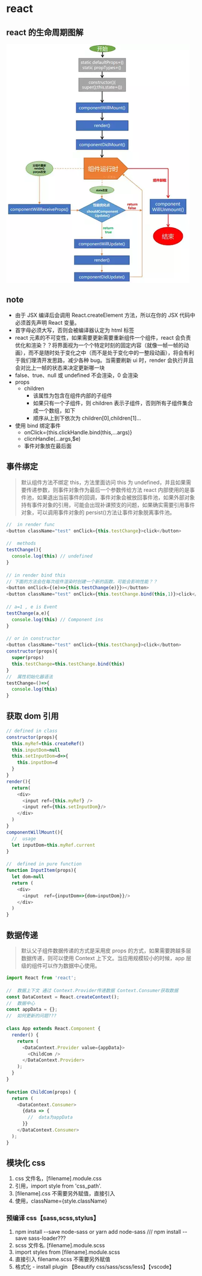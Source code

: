 # react

## react 的生命周期图解

![sda](./static/4118241-d979d05af0b7d4db.webp)

## note

- 由于 JSX 编译后会调用 React.createElement 方法，所以在你的 JSX 代码中必须首先声明 React 变量。
- 首字母必须大写，否则会被编译器认定为 html 标签
- react 元素的不可变性，如果需要更新需要重新组件一个组件，react 会负责优化和渲染？？将界面视为一个个特定时刻的固定内容（就像一帧一帧的动画），而不是随时处于变化之中（而不是处于变化中的一整段动画），将会有利于我们理清开发思路，减少各种 bug。当需要刷新 ui 时，render 会执行并且会对比上一帧的状态来决定更新哪一块
- false、true、null 或 undefined 不会渲染，0 会渲染
- props
  - children
    - 该属性为包含在组件内部的子组件
    - 如果只有一个子组件，则 children 表示子组件，否则所有子组件集合成一个数组，如下
    - 顺序从上到下依次为 children[0],children[1]...
- 使用 bind 绑定事件
  - onClick={this.clickHandle.bind(this,...args)}
  - clicnHandle(...args,\$e)
  - 事件对象放在最后面

## 事件绑定

> 默认组件方法不绑定 this，方法里面访问 this 为 undefined，并且如果需要传递参数，则事件对象作为最后一个参数传给方法
> react 内部使用的是事件池，如果退出当前事件的回调，事件对象会被放回事件池，如果外部对象持有事件对象的引用，可能会出现补课预支的问题，如果确实需要引用事件对象，可以调用事件对象的 persist()方法让事件对象脱离事件池。

```javascript
//  in render func
<button className="test" onClick={this.testChange}>click</button>

//  methods
testChange(){
  console.log(this) // undefined
}

// in render bind this
// 下面的方法会在每次组件渲染时创建一个新的函数，可能会影响性能？？
<button onClick={(e)=>{this.testChange(e)}}></button>
<button className="test" onClick={this.testChange.bind(this,1)}>click</button>

// a=1 , e is Event
testChange(a,e){
  console.log(this) // Component ins
}

// or in constructor
<button className="test" onClick={this.testChange}>click</button>
constructor(props){
  super(props)
  this.testChange=this.testChange.bind(this)
}
//  属性初始化器语法
testChange=()=>{
  console.log(this)
}

```

## 获取 dom 引用

```javascript
// defined in class
constructor(props){
  this.myRef=this.createRef()
  this.inputDom=null
  this.setInputDom=d=>{
    this.inputDom=d
  }
}
render(){
  return(
    <div>
      <input ref={this.myRef} />
      <input ref={this.setInputDom}/>
    </div>
  )
}
componentWillMount(){
  //  usage
  let inputDom=this.myRef.current
}

//  defined in pure function
function InputItem(props){
  let dom=null
  return (
    <div>
      <input  ref={inputDom=>{dom=inputDom}}/>
    </div>
  )
}
```

## 数据传递

> 默认父子组件数据传递的方式是采用皮 props 的方式，如果需要跨越多层数据传递，则可以使用 Context 上下文。当应用规模较小的时候，app 层级的组件可以作为数据中心使用。

```javascript
import React from 'react';

//  数据上下文 通过 Context.Provider传递数据 Context.Consumer获取数据
const DataContext = React.createContext();
//  数据中心
const appData = {};
//  如何更新的问题???

class App extends React.Component {
  render() {
    return (
      <DataContext.Provider value={appData}>
        <ChildCom />
      </DataContext.Provider>
    );
  }
}

function ChildCom(props) {
  return (
    <DataContext.Consumer>
      {data => {
        //  data为appData
      }}
    </DataContext.Consumer>
  );
}
```

## 模块化 css

1. css 文件名，[filename].module.css
2. 引用，import style from 'css_path'.
3. [filename].css 不需要另外赋值，直接引入
4. 使用，className={style.className}

### 预编译 css【sass,scss,stylus】

1. npm install --save node-sass or yarn add node-sass /// npm install --save sass-loader???
2. scss 文件名. [filename].module.scss
3. import styles from [filename].module.scss
4. 直接引入 filename.scss 不需要另外赋值
5. 格式化 - install plugin 【Beautify css/sass/scss/less】【vscode】
